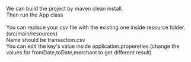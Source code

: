  We can build the project by maven clean install.<br/>
 Then run the App class <br/>
 <br/>
 You can replace your csv file  with the existing one inside resource folder.(src/main/resources)<br/>
 Name should be transaction.csv<br/>
 You can edit the key's value inside application.propereties.(change the values for fromDate,toDate,merchant to get different result)
 
